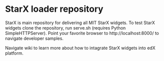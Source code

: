 StarX loader repository
=======================

StarX is main repository for delivering all MIT StarX widgets.
To test StarX widgets clone the repository, run serve.sh (requires Python SimpleHTTPServer).
Point your favorite browser to http://localhost:8000/ to navigate developer samples.

Navigate wiki to learn more about how to intagrate StarX widgets into edX platform.
